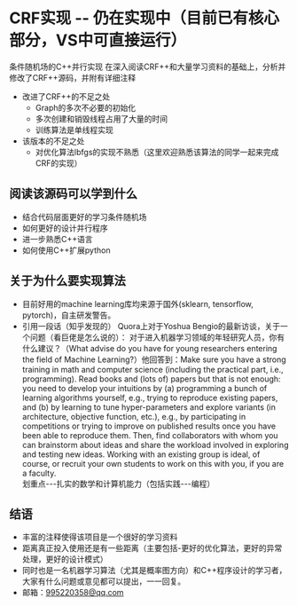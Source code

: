 # CRF实现  -- 仍在实现中（目前已有核心部分，VS中可直接运行）
条件随机场的C++并行实现
在深入阅读CRF++和大量学习资料的基础上，分析并修改了CRF++源码，并附有详细注释
* 改进了CRF++的不足之处
  * Graph的多次不必要的初始化
  * 多次创建和销毁线程占用了大量的时间
  * 训练算法是单线程实现
* 该版本的不足之处
  * 对优化算法lbfgs的实现不熟悉（这里欢迎熟悉该算法的同学一起来完成CRF的实现）

## 阅读该源码可以学到什么
* 结合代码层面更好的学习条件随机场
* 如何更好的设计并行程序
* 进一步熟悉C++语言
* 如何使用C++扩展python

## 关于为什么要实现算法
* 目前好用的machine learning库均来源于国外(sklearn, tensorflow, pytorch)，自主研发警告。
* 引用一段话（知乎发现的）
Quora上对于Yoshua Bengio的最新访谈，关于一个问题（看巨佬是怎么说的）：
对于进入机器学习领域的年轻研究人员，你有什么建议？（What advise do you have for young researchers entering the field of Machine Learning?）他回答到：Make sure you have a strong training in math and computer science (including the practical part, i.e., programming). Read books and (lots of) papers but that is not enough: you need to develop your intuitions by (a) programming a bunch of learning algorithms yourself, e.g., trying to reproduce existing papers, and (b) by learning to tune hyper-parameters and explore variants (in architecture, objective function, etc.), e.g., by participating in competitions or trying to improve on published results once you have been able to reproduce them. Then, find collaborators with whom you can brainstorm about ideas and share the workload involved in exploring and testing new ideas.  Working with an existing group is ideal, of course, or recruit your own students to work on this with you, if you are a faculty.
<br>划重点---扎实的数学和计算机能力（包括实践---编程）

## 结语
* 丰富的注释使得该项目是一个很好的学习资料
* 距离真正投入使用还是有一些距离（主要包括-更好的优化算法，更好的异常处理，更好的设计模式）
* 同时也是一名机器学习算法（尤其是概率图方向）和C++程序设计的学习者，大家有什么问题或意见都可以提出，一一回复。
* 邮箱：995220358@qq.com
